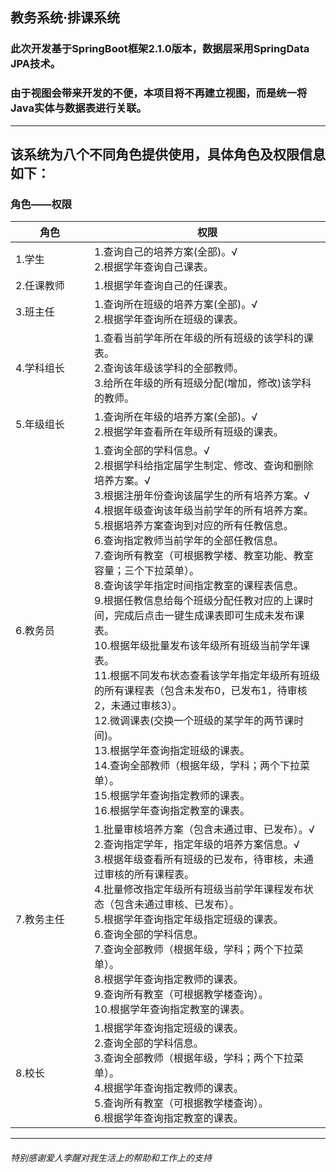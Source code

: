 ## 教务系统·排课系统
### 此次开发基于SpringBoot框架2.1.0版本，数据层采用SpringData JPA技术。
### 由于视图会带来开发的不便，本项目将不再建立视图，而是统一将Java实体与数据表进行关联。
---
## 该系统为八个不同角色提供使用，具体角色及权限信息如下：
### 角色——权限

<table>
    <thead>
      <tr>
        <th width="110px">角色</th>
        <th>权限</th>
      </tr>
    </thead>
  <tbody>
    <tr>
      <td>1.学生</td>
      <td>1.查询自己的培养方案(全部)。√<br>2.根据学年查询自己课表。</td>
    </tr>
    <tr>
      <td>2.任课教师</td>
      <td>1.根据学年查询自己的任课表。</td>
    </tr>
    <tr>
      <td>3.班主任</td>
      <td>1.查询所在班级的培养方案(全部)。√<br>2.根据学年查询所在班级的课表。</td>
    </tr>
    <tr>
      <td>4.学科组长</td>
      <td>1.查看当前学年所在年级的所有班级的该学科的课表。<br>2.查询该年级该学科的全部教师。<br>3.给所在年级的所有班级分配(增加，修改)该学科的教师。</td>
    </tr>
    <tr>
      <td>5.年级组长</td>
      <td>1.查询所在年级的培养方案(全部)。√<br>2.根据学年查看所在年级所有班级的课表。</td>
    </tr>
    <tr>
      <td>6.教务员</td>
      <td>1.查询全部的学科信息。√<br>2.根据学科给指定届学生制定、修改、查询和删除培养方案。√<br>3.根据注册年份查询该届学生的所有培养方案。√<br>4.根据年级查询该年级当前学年的所有培养方案。<br>5.根据培养方案查询到对应的所有任教信息。<br>6.查询指定教师当前学年的全部任教信息。<br>7.查询所有教室（可根据教学楼、教室功能、教室容量；三个下拉菜单）。<br>8.查询该学年指定时间指定教室的课程表信息。<br>9.根据任教信息给每个班级分配任教对应的上课时间，完成后点击一键生成课表即可生成未发布课表。<br>10.根据年级批量发布该年级所有班级当前学年课表。<br>11.根据不同发布状态查看该学年指定年级所有班级的所有课程表（包含未发布0，已发布1，待审核2，未通过审核3）。<br>12.微调课表(交换一个班级的某学年的两节课时间)。<br>13.根据学年查询指定班级的课表。<br>14.查询全部教师（根据年级，学科；两个下拉菜单）。<br>15.根据学年查询指定教师的课表。<br>16.根据学年查询指定教室的课表。</td>
    </tr>
    <tr>
      <td>7.教务主任</td>
      <td>1.批量审核培养方案（包含未通过审、已发布）。√<br>2.查询指定学年，指定年级的培养方案信息。√<br>3.根据年级查看所有班级的已发布，待审核，未通过审核的所有课程表。<br>4.批量修改指定年级所有班级当前学年课程发布状态（包含未通过审核、已发布）。<br>5.根据学年查询指定年级指定班级的课表。<br>6.查询全部的学科信息。<br>7.查询全部教师（根据年级，学科；两个下拉菜单）。<br>8.根据学年查询指定教师的课表。<br>9.查询所有教室（可根据教学楼查询）。<br>10.根据学年查询指定教室的课表。</td>
    </tr>
    <tr>
      <td>8.校长</td>
      <td>1.根据学年查询指定班级的课表。<br>2.查询全部的学科信息。<br>3.查询全部教师（根据年级，学科；两个下拉菜单）。<br>4.根据学年查询指定教师的课表。<br>5.查询所有教室（可根据教学楼查询）。<br>6.根据学年查询指定教室的课表。</td>
    </tr>
  </tbody>
</table>

---
###### 特别感谢爱人李醒对我生活上的帮助和工作上的支持
